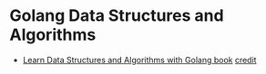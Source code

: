 # Golang Data Structures and Algorithms

* [Learn Data Structures and Algorithms with Golang book](./Learn-Data-Structures-and-Algorithms-with-Golang) [credit](https://github.com/PacktPublishing/Learn-Data-Structures-and-Algorithms-with-Golang)
